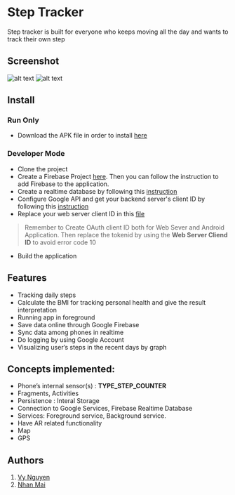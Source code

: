 # Step Tracker
Step tracker is built for everyone who keeps moving all the day and wants to track their own step

## Screenshot
![alt text](https://github.com/vynmetropolia/step-tracker/blob/master/screenshots/1.png "Screenshot 1") ![alt text](https://raw.githubusercontent.com/vynmetropolia/step-tracker/master/screenshots/2.png "Screenshot 2")


## Install

### Run Only
* Download the APK file in order to install [here](https://github.com/vynmetropolia/step-tracker/raw/master/app-debug.apk)
### Developer Mode
* Clone the project
* Create a Firebase Project [here](https://console.firebase.google.com/). Then you can follow the instruction to add Firebase to the application.
* Create a realtime database by following this [instruction](https://firebase.google.com/docs/database/android/start)
* Configure Google API and get your backend server's client ID by following this [instruction](https://developers.google.com/identity/sign-in/android/start-integrating)
* Replace your web server client ID in this [file](https://github.com/vynmetropolia/step-tracker/blob/master/app/src/main/java/com/example/steptracker/fragments/ProfileFragment.kt#L99)
> Remember to Create OAuth client ID both for Web Sever and Android Application. Then replace the tokenid by using the __Web Server Cliend ID__ to avoid error code 10

* Build the application

## Features
* Tracking daily steps
* Calculate the BMI for tracking personal health and give the result interpretation
* Running app in foreground
* Save data online through Google Firebase
* Sync data among phones in realtime
* Do logging by using Google Account
* Visualizing user’s steps in the recent days by graph

## Concepts implemented: 
* Phone’s internal sensor(s) : **TYPE_STEP_COUNTER**
* Fragments, Activities
* Persistence : Interal Storage
* Connection to Google Services, Firebase Realtime Database
* Services: Foreground service, Background service.
* Have AR related functionality
* Map
* GPS
## Authors
1. [Vy Nguyen](https://github.com/vynmetropolia)
2. [Nhan Mai](https://github.com/RenMai)
